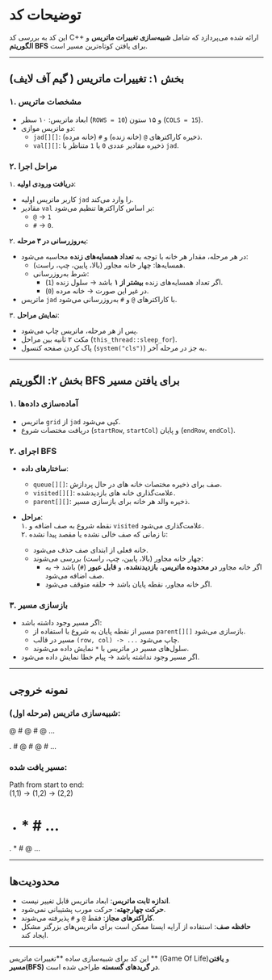 # توضیحات کد  

این کد به بررسی کد C++ ارائه شده می‌پردازد که شامل **شبیه‌سازی تغییرات ماتریس** و **الگوریتم BFS** برای یافتن کوتاه‌ترین مسیر است.  

---

## بخش ۱: تغییرات ماتریس ( گیم آف لایف)

### ۱. **مشخصات ماتریس**
- ابعاد ماتریس: ۱۰ سطر (`ROWS = 10`) و ۱۵ ستون (`COLS = 15`).
- دو ماتریس موازی:
  - `jad[][]`: ذخیره کاراکترهای `@` (خانه زنده) و `#` (خانه مرده).
  - `val[][]`: ذخیره مقادیر عددی `0` یا `1` متناظر با `jad`.

### ۲. **مراحل اجرا**
۱. **دریافت ورودی اولیه**:  
   - کاربر ماتریس اولیه `jad` را وارد می‌کند.
   - مقادیر `val` بر اساس کاراکترها تنظیم می‌شود:
     - `@` → `1`
     - `#` → `0`.

۲. **به‌روزرسانی در ۳ مرحله**:  
   - در هر مرحله، مقدار هر خانه با توجه به **تعداد همسایه‌های زنده** محاسبه می‌شود:
     - همسایه‌ها: چهار خانه مجاور (بالا، پایین، چپ، راست).
     - شرط به‌روزرسانی:
       - اگر تعداد همسایه‌های زنده **بیشتر از ۱** باشد → سلول زنده (`1`).
       - در غیر این صورت → خانه مرده (`0`).
   - ماتریس `jad` با کاراکترهای `@` و `#` به‌روزرسانی می‌شود.

۳. **نمایش مراحل**:  
   - پس از هر مرحله، ماتریس چاپ می‌شود.
   - مکث ۲ ثانیه بین مراحل (`this_thread::sleep_for`).
   - پاک کردن صفحه کنسول (`system("cls")`) به جز در مرحله آخر.

---

## بخش ۲: الگوریتم BFS برای یافتن مسیر

### ۱. **آماده‌سازی داده‌ها**
- ماتریس `grid` از `jad` کپی می‌شود.
- دریافت مختصات شروع (`startRow`, `startCol`) و پایان (`endRow`, `endCol`).

### ۲. **اجرای BFS**
- **ساختارهای داده**:  
  - `queue[][]`: صف برای ذخیره مختصات خانه های در حال پردازش.
  - `visited[][]`: علامت‌گذاری خانه های بازدیدشده.
  - `parent[][]`: ذخیره والد هر خانه برای بازسازی مسیر.

- **مراحل**:  
  ۱. نقطه شروع به صف اضافه و `visited` علامت‌گذاری می‌شود.  
  ۲. تا زمانی که صف خالی نشده یا مقصد پیدا نشده:  
     - خانه فعلی از ابتدای صف حذف می‌شود.  
     - چهار خانه مجاور (بالا، پایین، چپ، راست) بررسی می‌شوند:  
       - اگر خانه مجاور **در محدوده ماتریس**، **بازدیدنشده**، و **قابل عبور** (`#`) باشد → به صف اضافه می‌شود.  
       - اگر خانه مجاور، نقطه پایان باشد → حلقه متوقف می‌شود.

### ۳. **بازسازی مسیر**
- اگر مسیر وجود داشته باشد:  
  - مسیر از نقطه پایان به شروع با استفاده از `parent[][]` بازسازی می‌شود.  
  - مسیر در قالب `(row, col) -> ...` چاپ می‌شود.  
  - سلول‌های مسیر در ماتریس با `*` نمایش داده می‌شوند.  
- اگر مسیر وجود نداشته باشد → پیام خطا نمایش داده می‌شود.

---

## نمونه خروجی

### شبیه‌سازی ماتریس (مرحله اول):

@ # @ # @ ...

. # @ # @ # ...


### مسیر یافت شده:

Path from start to end:  
(1,1) -> (1,2) -> (2,2)

- # * # ...
    

.   * # @ ...


---

## محدودیت‌ها
- **اندازه ثابت ماتریس**: ابعاد ماتریس قابل تغییر نیست.
- **حرکت چهارجهته**: حرکت مورب پشتیبانی نمی‌شود.
- **کاراکترهای مجاز**: فقط `@` و `#` پذیرفته می‌شوند.
- **حافظه صف**: استفاده از آرایه ایستا ممکن است برای ماتریس‌های بزرگتر مشکل ایجاد کند.

---

این کد برای شبیه‌سازی ساده **تغییرات ماتریس ** (Game Of Life)و **یافتن مسیر(BFS) در گریدهای گسسته** طراحی شده است.

